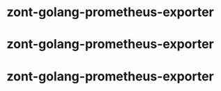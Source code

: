 # zont-golang-prometheus-exporter
# zont-golang-prometheus-exporter
# zont-golang-prometheus-exporter
